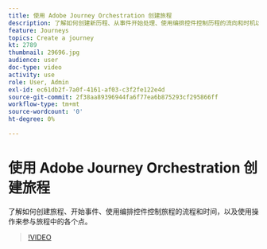 ```yaml
---
title: 使用 Adobe Journey Orchestration 创建旅程
description: 了解如何创建新历程、从事件开始处理、使用编排控件控制历程的流向和时机以及使用操作参与历程中的各个阶段。
feature: Journeys
topics: Create a journey
kt: 2789
thumbnail: 29696.jpg
audience: user
doc-type: video
activity: use
role: User, Admin
exl-id: ec61db2f-7a0f-4161-af03-c3f2fe122e4d
source-git-commit: 2f38aa89396944fa6f77ea6b875293cf295866ff
workflow-type: tm+mt
source-wordcount: '0'
ht-degree: 0%

---
```



# 使用 Adobe Journey Orchestration 创建旅程

了解如何创建旅程、开始事件、使用编排控件控制旅程的流程和时间，以及使用操作来参与旅程中的各个点。

>[!VIDEO](https://video.tv.adobe.com/v/29696?quality=12)

